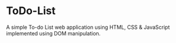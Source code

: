 # ToDo-List

A simple To-do List web application using HTML, CSS & JavaScript implemented using DOM manipulation.
